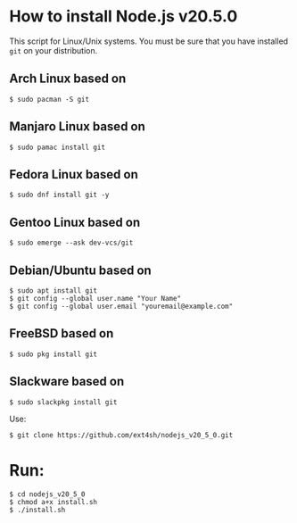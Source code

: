 # How to install Node.js v20.5.0
This script for Linux/Unix systems. You must be sure that you have installed `git` on your distribution.
## Arch Linux based on
```shell
$ sudo pacman -S git
```
## Manjaro Linux based on
```shell
$ sudo pamac install git
```
## Fedora Linux based on
```shell
$ sudo dnf install git -y
```
## Gentoo Linux based on
```shell
$ sudo emerge --ask dev-vcs/git
```
## Debian/Ubuntu based on
```shell
$ sudo apt install git
$ git config --global user.name "Your Name"
$ git config --global user.email "youremail@example.com"
```
## FreeBSD based on
```shell
$ sudo pkg install git
```
## Slackware based on
```shell
$ sudo slackpkg install git
```
Use:
```shell
$ git clone https://github.com/ext4sh/nodejs_v20_5_0.git
```
# Run:
```shell
$ cd nodejs_v20_5_0
$ chmod a+x install.sh
$ ./install.sh
```
